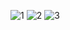 ![1](https://github.com/user-attachments/assets/b92e1ec1-884a-4ed0-953a-92692db9e6c9)
![2](https://github.com/user-attachments/assets/0206042c-0f1e-4ad1-a24c-f1d46093b18c)
![3](https://github.com/user-attachments/assets/86905563-a0cd-4967-a0e9-5c9dae3eda0f)

